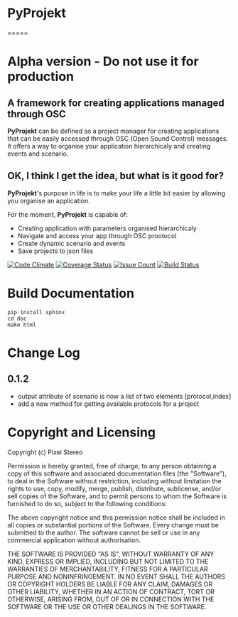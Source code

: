 # PyProjekt
=====

Alpha version - Do not use it for production
============================================


A framework for creating applications managed through OSC
---------------------------------------------------------

**PyProjekt** can be defined as a project manager for creating applications
that can be easily accessed through OSC (Open Sound Control) messages.
It offers a way to organise your application hierarchicaly and creating events and scenario.

OK, I think I get the idea, but what is it good for?
----------------------------------------------------

**PyProjekt**'s purpose in life is to make your life a little bit easier by
allowing you organise an application.

For the moment, **PyProjekt** is capable of:

-  Creating application with parameters organised hierarchicaly
-  Navigate and access your app through OSC prootocol
-  Create dynamic scenario and events
-  Save projects to json files

[![Code Climate](https://codeclimate.com/github/PixelStereo/PyProjekt/badges/gpa.svg)](https://codeclimate.com/github/PixelStereo/PyProjekt)
[![Coverage Status](https://coveralls.io/repos/github/PixelStereo/PyProjekt/badge.svg?branch=master)](https://coveralls.io/github/PixelStereo/PyProjekt?branch=master)
[![Issue Count](https://codeclimate.com/github/PixelStereo/PyProjekt/badges/issue_count.svg)](https://codeclimate.com/github/PixelStereo/PyProjekt)
[![Build Status](https://travis-ci.org/PixelStereo/PyProjekt.svg?branch=master)](https://travis-ci.org/PixelStereo/PyProjekt)

Build Documentation
=======================

    pip install sphinx
    cd doc
    make html

Change Log
==========

0.1.2
-----
- output attribute of scenario is now a list of two elements [protocol,index]
- add a new method for getting available protocols for a project

Copyright and Licensing
=======================

Copyright (c) Pixel Stereo

Permission is hereby granted, free of charge, to any person obtaining a
copy of this software and associated documentation files (the
"Software"), to deal in the Software without restriction, including
without limitation the rights to use, copy, modify, merge, publish,
distribute, sublicense, and/or sell copies of the Software, and to
permit persons to whom the Software is furnished to do so, subject to
the following conditions:

The above copyright notice and this permission notice shall be included
in all copies or substantial portions of the Software. Every change must be 
submitted to the author. The software cannot be sell or use in any commercial 
application without authorisation.

THE SOFTWARE IS PROVIDED "AS IS", WITHOUT WARRANTY OF ANY KIND, EXPRESS
OR IMPLIED, INCLUDING BUT NOT LIMITED TO THE WARRANTIES OF
MERCHANTABILITY, FITNESS FOR A PARTICULAR PURPOSE AND NONINFRINGEMENT.
IN NO EVENT SHALL THE AUTHORS OR COPYRIGHT HOLDERS BE LIABLE FOR ANY
CLAIM, DAMAGES OR OTHER LIABILITY, WHETHER IN AN ACTION OF CONTRACT,
TORT OR OTHERWISE, ARISING FROM, OUT OF OR IN CONNECTION WITH THE
SOFTWARE OR THE USE OR OTHER DEALINGS IN THE SOFTWARE.
